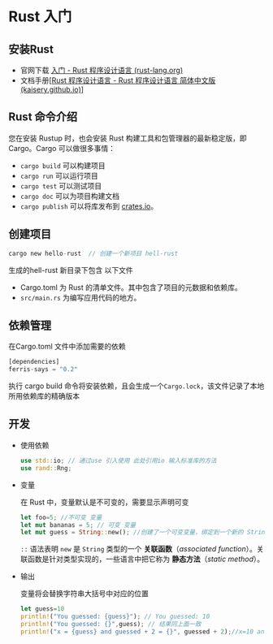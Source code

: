 # Rust 入门

## 安装Rust

+ 官网下载 [入门 - Rust 程序设计语言 (rust-lang.org)](https://www.rust-lang.org/zh-CN/learn/get-started)
+ 文档手册[[Rust 程序设计语言 - Rust 程序设计语言 简体中文版 (kaisery.github.io)](https://kaisery.github.io/trpl-zh-cn/title-page.html)]

## Rust 命令介绍

您在安装 Rustup 时，也会安装 Rust 构建工具和包管理器的最新稳定版，即 Cargo。Cargo 可以做很多事情：

- `cargo build` 可以构建项目
- `cargo run` 可以运行项目
- `cargo test` 可以测试项目
- `cargo doc` 可以为项目构建文档
- `cargo publish` 可以将库发布到 [crates.io](https://crates.io/)。

## 创建项目

```rust
cargo new hello-rust  // 创建一个新项目 hell-rust 
```

生成的hell-rust 新目录下包含 以下文件

- Cargo.toml  为 Rust 的清单文件。其中包含了项目的元数据和依赖库。
- `src/main.rs` 为编写应用代码的地方。

## 依赖管理

在Cargo.toml  文件中添加需要的依赖

```rust
[dependencies]
ferris-says = "0.2"
```

执行 cargo build 命令将安装依赖，且会生成一个`Cargo.lock`，该文件记录了本地所用依赖库的精确版本

## 开发

+ 使用依赖

  ```rust
  use std::io; // 通过use 引入使用 此处引用io 输入标准库的方法
  use rand::Rng;
  ```

+ 变量

  在 Rust 中，变量默认是不可变的，需要显示声明可变

  ```rust
  let foo=5; //不可变 变量
  let mut bananas = 5; // 可变 变量
  let mut guess = String::new(); //创建了一个可变变量，绑定到一个新的 String 空实例上
  ```

  `::` 语法表明 `new` 是 `String` 类型的一个 **关联函数**（*associated function*）。关联函数是针对类型实现的，一些语言中把它称为 **静态方法**（*static method*）。

+ 输出

  变量将会替换字符串大括号中对应的位置

  ```rust
  let guess=10   
  println!("You guessed: {guess}"); // You guessed: 10
  println!("You guessed: {}",guess); // 结果同上面一致
  println!("x = {guess} and guessed + 2 = {}", guessed + 2);//x=10 and guessed+2=12
  ```

  